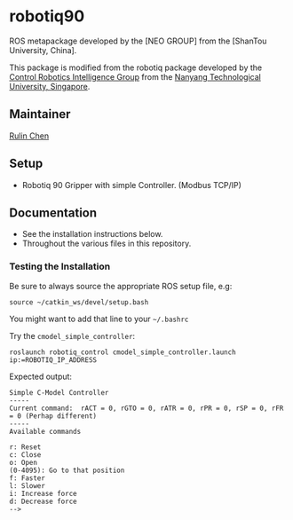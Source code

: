 # robotiq90

ROS metapackage developed by the [NEO GROUP] from the [ShanTou University, China]. 

This package is modified from the robotiq package developed by the [Control Robotics Intelligence Group](http://www.ntu.edu.sg/home/cuong/) from the [Nanyang Technological University, Singapore](http://www.ntu.edu.sg).

## Maintainer

[Rulin Chen](https://github.com/Linsanity81)

## Setup

  * Robotiq 90 Gripper with simple Controller. (Modbus TCP/IP)


## Documentation

  * See the installation instructions below.
  * Throughout the various files in this repository.

### Testing the Installation

Be sure to always source the appropriate ROS setup file, e.g:
```{bash}
source ~/catkin_ws/devel/setup.bash
```
You might want to add that line to your `~/.bashrc`

Try the `cmodel_simple_controller`:
```{bash}
roslaunch robotiq_control cmodel_simple_controller.launch ip:=ROBOTIQ_IP_ADDRESS
```
Expected output:
```
Simple C-Model Controller
-----
Current command:  rACT = 0, rGTO = 0, rATR = 0, rPR = 0, rSP = 0, rFR = 0 (Perhap different)
-----
Available commands

r: Reset
c: Close
o: Open
(0-4095): Go to that position
f: Faster
l: Slower
i: Increase force
d: Decrease force
-->
```

